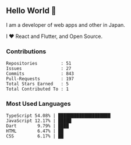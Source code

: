 ## Hello World 👋

I am a developer of web apps and other in Japan.

I ❤️ React and Flutter, and Open Source.

### Contributions

<!-- contributions start -->

    Repositories         : 51
    Issues               : 27
    Commits              : 843
    Pull-Requests        : 197
    Total Stars Earned   : 5
    Total Contributed To : 1

<!-- contributions end -->

### Most Used Languages

<!-- most-used-languages start -->

    TypeScript 54.08% | ████████████████████
    JavaScript 12.17% | █████
    Dart        9.79% | ████
    HTML        6.47% | ██
    CSS         6.17% | ██

<!-- most-used-languages end -->
